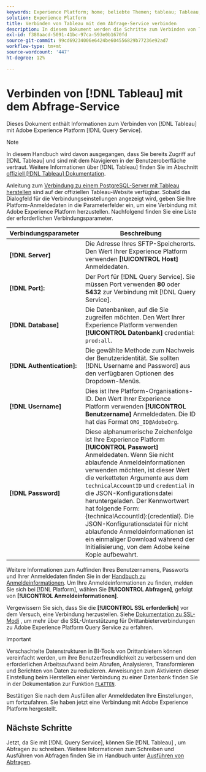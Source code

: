 ```yaml
---
keywords: Experience Platform; home; beliebte Themen; tableau; Tableau; Query Service; Query Service; Verbindung mit Query Service
solution: Experience Platform
title: Verbinden von Tableau mit dem Abfrage-Service verbinden
description: In diesem Dokument werden die Schritte zum Verbinden von Tableau mit Adobe Experience Platform Query Service beschrieben.
exl-id: f380aacd-5091-41bc-97ca-593e0b1670fd
source-git-commit: 99cd69234006e6424be604556829b77236e92ad7
workflow-type: tm+mt
source-wordcount: '447'
ht-degree: 12%

---
```


# Verbinden von [!DNL Tableau] mit dem Abfrage-Service

Dieses Dokument enthält Informationen zum Verbinden von [!DNL Tableau] mit Adobe Experience Platform [!DNL Query Service].

>[!NOTE]
>
> In diesem Handbuch wird davon ausgegangen, dass Sie bereits Zugriff auf [!DNL Tableau] und sind mit dem Navigieren in der Benutzeroberfläche vertraut. Weitere Informationen über [!DNL Tableau] finden Sie im Abschnitt [offiziell [!DNL Tableau] Dokumentation](https://help.tableau.com/current/pro/desktop/en-us/default.htm).

Anleitung zum [Verbindung zu einem PostgreSQL-Server mit Tableau herstellen](https://help.tableau.com/current/pro/desktop/en-us/examples_postgresql.htm) sind auf der offiziellen Tableau-Website verfügbar. Sobald das Dialogfeld für die Verbindungseinstellungen angezeigt wird, geben Sie Ihre Platform-Anmeldedaten in die Parameterfelder ein, um eine Verbindung mit Adobe Experience Platform herzustellen. Nachfolgend finden Sie eine Liste der erforderlichen Verbindungsparameter.

| Verbindungsparameter | Beschreibung |
|---|---|
| **[!DNL Server]** | Die Adresse Ihres SFTP-Speicherorts. Den Wert Ihrer Experience Platform verwenden **[!UICONTROL Host]** Anmeldedaten. |
| **[!DNL Port]:** | Der Port für [!DNL Query Service]. Sie müssen Port verwenden **80** oder **5432** zur Verbindung mit [!DNL Query Service]. |
| **[!DNL Database]** | Die Datenbanken, auf die Sie zugreifen möchten. Den Wert Ihrer Experience Platform verwenden **[!UICONTROL Datenbank]** credential: `prod:all`. |
| **[!DNL Authentication]:** | Die gewählte Methode zum Nachweis der Benutzeridentität. Sie sollten [!DNL Username and Password] aus den verfügbaren Optionen des Dropdown-Menüs. |
| **[!DNL Username]** | Dies ist Ihre Platform-Organisations-ID. Den Wert Ihrer Experience Platform verwenden **[!UICONTROL Benutzername]** Anmeldedaten. Die ID hat das Format `ORG_ID@AdobeOrg`. |
| **[!DNL Password]** | Diese alphanumerische Zeichenfolge ist Ihre Experience Platform **[!UICONTROL Passwort]** Anmeldedaten. Wenn Sie nicht ablaufende Anmeldeinformationen verwenden möchten, ist dieser Wert die verketteten Argumente aus dem `technicalAccountID` und `credential` in die JSON-Konfigurationsdatei heruntergeladen. Der Kennwortwert hat folgende Form: {technicalAccountId}:{credential}. Die JSON-Konfigurationsdatei für nicht ablaufende Anmeldeinformationen ist ein einmaliger Download während der Initialisierung, von dem Adobe keine Kopie aufbewahrt. |

Weitere Informationen zum Auffinden Ihres Benutzernamens, Passworts und Ihrer Anmeldedaten finden Sie in der [Handbuch zu Anmeldeinformationen](../ui/credentials.md). Um Ihre Anmeldeinformationen zu finden, melden Sie sich bei [!DNL Platform], wählen Sie **[!UICONTROL Abfragen]**, gefolgt von **[!UICONTROL Anmeldeinformationen]**.

Vergewissern Sie sich, dass Sie die **[!UICONTROL SSL erforderlich]** vor dem Versuch, eine Verbindung herzustellen. Siehe [Dokumentation zu SSL-Modi](./ssl-modes.md) , um mehr über die SSL-Unterstützung für Drittanbieterverbindungen zu Adobe Experience Platform Query Service zu erfahren.

>[!IMPORTANT]
>
>Verschachtelte Datenstrukturen in BI-Tools von Drittanbietern können vereinfacht werden, um ihre Benutzerfreundlichkeit zu verbessern und den erforderlichen Arbeitsaufwand beim Abrufen, Analysieren, Transformieren und Berichten von Daten zu reduzieren. Anweisungen zum Aktivieren dieser Einstellung beim Herstellen einer Verbindung zu einer Datenbank finden Sie in der Dokumentation zur Funktion [`FLATTEN`](../key-concepts/flatten-nested-data.md).

Bestätigen Sie nach dem Ausfüllen aller Anmeldedaten Ihre Einstellungen, um fortzufahren. Sie haben jetzt eine Verbindung mit Adobe Experience Platform hergestellt.

## Nächste Schritte

Jetzt, da Sie mit [!DNL Query Service], können Sie [!DNL Tableau] , um Abfragen zu schreiben. Weitere Informationen zum Schreiben und Ausführen von Abfragen finden Sie im Handbuch unter [Ausführen von Abfragen](../best-practices/writing-queries.md).
